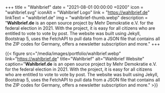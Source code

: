 +++
title = "Wahlbrief"
date = "2021-08-01 00:00:00 +0200"
icon = "wahlbrief.svg"
iconAlt = "Wahlbrief Logo"
link = "https://wahlbrief.de"
linkText = "wahlbrief.de"
img = "wahlbrief-thumb.webp"
description = "**Wahlbrief.de** is an open source project by Mehr Demokratie e.V. for the federal election in 2021. With the project, it is easy for all citizens who are entitled to vote to vote by post. The website was built using Jekyll, Bootstrap 5, uses the FetchAPI to pull data from a JSON file that contains all the ZIP codes for Germany, offers a newsletter subscription and more."
+++

{{< figure src="/media/images/portfolio/wahlbrief.webp" link="https://wahlbrief.de" title="Wahlbrief" alt="Wahlbrief Website" caption="**Wahlbrief.de** is an open source project by Mehr Demokratie e.V. for the federal election in 2021. With the project, it is easy for all citizens who are entitled to vote to vote by post. The website was built using Jekyll, Bootstrap 5, uses the FetchAPI to pull data from a JSON file that contains all the ZIP codes for Germany, offers a newsletter subscription and more." >}}
